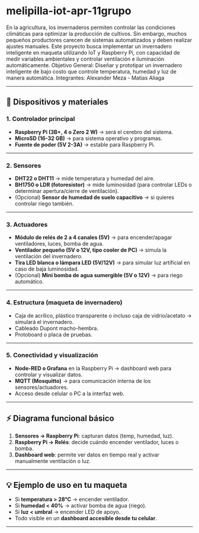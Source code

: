 # melipilla-iot-apr-11grupo
En la agricultura, los invernaderos permiten controlar las condiciones climáticas para optimizar la producción de cultivos. Sin embargo, muchos pequeños productores carecen de sistemas automatizados y deben realizar ajustes manuales. Este proyecto busca implementar un invernadero inteligente en maqueta utilizando IoT y Raspberry Pi, con capacidad de medir variables ambientales y controlar ventilación e iluminación automáticamente.
Objetivo General: Diseñar y prototipar un invernadero inteligente de bajo costo que controle temperatura, humedad y luz de manera automática.
Integrantes: Alexander Meza - Matias Aliaga


---

## 🔧 Dispositivos y materiales

### 1. **Controlador principal**

* **Raspberry Pi (3B+, 4 o Zero 2 W)** → será el cerebro del sistema.
* **MicroSD (16-32 GB)** → para sistema operativo y programas.
* **Fuente de poder (5V 2-3A)** → estable para Raspberry Pi.

---

### 2. **Sensores**

* **DHT22 o DHT11** → mide temperatura y humedad del aire.
* **BH1750 o LDR (fotoresistor)** → mide luminosidad (para controlar LEDs o determinar apertura/cierre de ventilación).
* (Opcional) **Sensor de humedad de suelo capacitivo** → si quieres controlar riego también.

---

### 3. **Actuadores**

* **Módulo de relés de 2 a 4 canales (5V)** → para encender/apagar ventiladores, luces, bomba de agua.
* **Ventilador pequeño (5V o 12V, tipo cooler de PC)** → simula la ventilación del invernadero.
* **Tira LED blanca o lámpara LED (5V/12V)** → para simular luz artificial en caso de baja luminosidad.
* (Opcional) **Mini bomba de agua sumergible (5V o 12V)** → para riego automático.

---

### 4. **Estructura (maqueta de invernadero)**

* Caja de acrílico, plástico transparente o incluso caja de vidrio/acetato → simulará el invernadero.
* Cableado Dupont macho-hembra.
* Protoboard o placa de pruebas.

---

### 5. **Conectividad y visualización**

* **Node-RED o Grafana** en la Raspberry Pi → dashboard web para controlar y visualizar datos.
* **MQTT (Mosquitto)** → para comunicación interna de los sensores/actuadores.
* Acceso desde celular o PC a la interfaz web.

---

## ⚡ Diagrama funcional básico

1. **Sensores → Raspberry Pi**: capturan datos (temp, humedad, luz).
2. **Raspberry Pi → Relés**: decide cuándo encender ventilador, luces o bomba.
3. **Dashboard web**: permite ver datos en tiempo real y activar manualmente ventilación o luz.

---

## 💡 Ejemplo de uso en tu maqueta

* Si **temperatura > 28°C** → encender ventilador.
* Si **humedad < 40%** → activar bomba de agua (riego).
* Si **luz < umbral** → encender LED de apoyo.
* Todo visible en un **dashboard accesible desde tu celular**.

---

